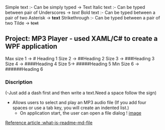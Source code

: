 ﻿Simple text :- Can be simply typed → Text
Italic text :- Can be typed between pair of Underscores → _text_
Bold text :- Can be typed between a pair of two Asterisk → **text**
Strikethrough :- Can be typed between a pair of two Tilde → ~~text~~

## Project: MP3 Player - used XAML/C# to create a WPF application 

Max size 1 → # Heading 1
Size 2 → ##Heading 2
Size 3 → ###Heading 3
Size 4 → ####Heading 4
Size 5→ #####Heading 5
Min Size 6 → ######Heading 6

### Discription
(-Just add a dash first and then write a text.Need a space follow the sign)
- Allows users to select and play an MP3 audio file
(If you add four spaces or use a tab key, you will create an indented list.)
	- On application start, the user can open a file dialog
! [image](./images/File-Menu.png)


[Reference article :what-is-readme-md-file](https://www.geeksforgeeks.org/what-is-readme-md-file/)
